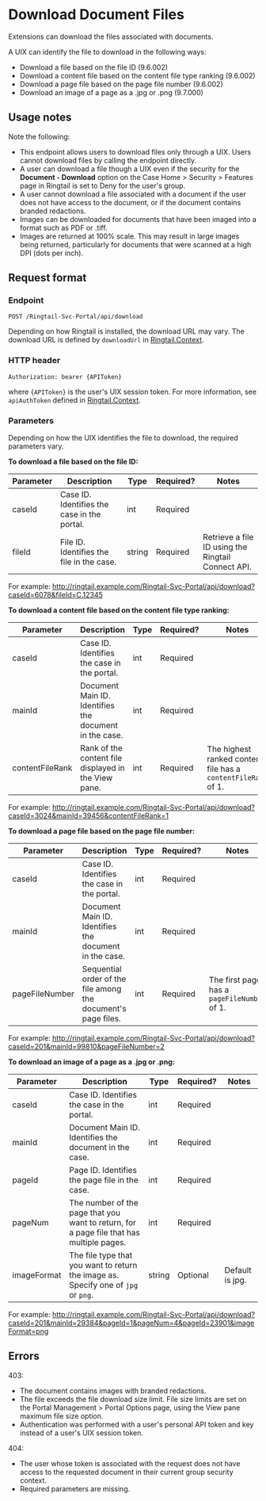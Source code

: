 # Download Document Files
Extensions can download the files associated with documents.

A UIX can identify the file to download in the following ways:
- Download a file based on the file ID (9.6.002)
- Download a content file based on the content file type ranking (9.6.002)
- Download a page file based on the page file number (9.6.002)
- Download an image of a page as a .jpg or .png (9.7.000)

## Usage notes
Note the following:
- This endpoint allows users to download files only through a UIX. Users cannot download files by calling the endpoint directly.
- A user can download a file though a UIX even if the security for the **Document - Download** option on the Case Home > Security > Features page in Ringtail is set to Deny for the user's group.
- A user cannot download a file associated with a document if the user does not have access to the document, or if the document contains branded redactions.
- Images can be downloaded for documents that have been imaged into a format such as PDF or .tiff.
- Images are returned at 100% scale. This may result in large images being returned, particularly for documents that were scanned at a high DPI (dots per inch).

## Request format

### Endpoint
`POST /Ringtail-Svc-Portal/api/download`

Depending on how Ringtail is installed, the download URL may vary. The download URL is defined by `downloadUrl` in [Ringtail.Context](API.md#context).

### HTTP header
`Authorization: bearer {APIToken}`

where `{APIToken}` is the user's UIX session token. For more information, see `apiAuthToken` defined in [Ringtail.Context](API.md#context).

### Parameters

Depending on how the UIX identifies the file to download, the required parameters vary.

**To download a file based on the file ID:**

| Parameter | Description | Type | Required? | Notes |
| --- | --- | --- | --- | --- |
| caseId | Case ID. Identifies the case in the portal. | int | Required |  |
| fileId | File ID. Identifies the file in the case. | string | Required | Retrieve a file ID using the Ringtail Connect API. |

For example: http://ringtail.example.com/Ringtail-Svc-Portal/api/download?caseId=6078&fileId=C.12345

**To download a content file based on the content file type ranking:**

| Parameter | Description | Type | Required? | Notes |
| --- | --- | --- | --- | --- |
| caseId | Case ID. Identifies the case in the portal. | int | Required |  |
| mainId | Document Main ID. Identifies the document in the case. | int | Required |  |
| contentFileRank | Rank of the content file displayed in the View pane. | int | Required | The highest ranked content file has a `contentFileRank` of 1. |

For example: http://ringtail.example.com/Ringtail-Svc-Portal/api/download?caseId=3024&mainId=39456&contentFileRank=1

**To download a page file based on the page file number:**

| Parameter | Description | Type | Required? | Notes |
| --- | --- | --- | --- | --- |
| caseId | Case ID. Identifies the case in the portal. | int | Required |  |
| mainId | Document Main ID. Identifies the document in the case. | int | Required |  |
| pageFileNumber | Sequential order of the file among the document's page files. | int | Required | The first page has a `pageFileNumber` of 1.|

For example: http://ringtail.example.com/Ringtail-Svc-Portal/api/download?caseId=201&mainId=99810&pageFileNumber=2

**To download an image of a page as a .jpg or .png:**

| Parameter | Description | Type | Required? | Notes |
| --- | --- | --- | --- | --- |
| caseId | Case ID. Identifies the case in the portal. | int | Required |  |
| mainId | Document Main ID. Identifies the document in the case. | int | Required |  |
| pageId | Page ID. Identifies the page file in the case. | int | Required |  |
| pageNum | The number of the page that you want to return, for a page file that has multiple pages. | int | Required |  |
| imageFormat | The file type that you want to return the image as. Specify one of `jpg` or `png`. | string | Optional | Default is jpg. |

For example: http://ringtail.example.com/Ringtail-Svc-Portal/api/download?caseId=201&mainId=29384&pageId=1&pageNum=4&pageId=23901&imageFormat=png

## Errors
403:
- The document contains images with branded redactions.
- The file exceeds the file download size limit. File size limits are set on the Portal Management > Portal Options page, using the View pane maximum file size option.
- Authentication was performed with a user's personal API token and key instead of a user's UIX session token.

404:
- The user whose token is associated with the request does not have access to the requested document in their current group security context.
- Required parameters are missing.
